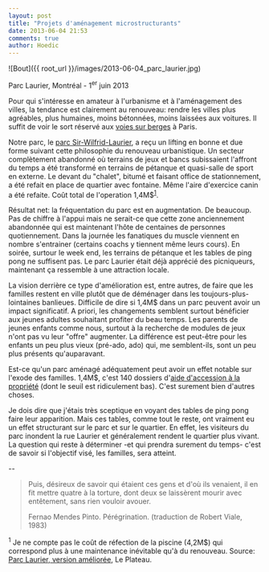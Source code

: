 ```yaml
---
layout: post
title: "Projets d'aménagement microstructurants"
date: 2013-06-04 21:53
comments: true
author: Hoedic
---
```


![Bout]({{ root_url }}/images/2013-06-04_parc_laurier.jpg)
<div class="photoattrib">Parc Laurier, Montréal - 1<sup>er</sup> juin 2013</div>

Pour qui s'intéresse en amateur à l'urbanisme et à l'aménagement des villes, la tendance est clairement au renouveau: rendre les villes plus agréables, plus humaines, moins bétonnées, moins laissées aux voitures. Il suffit de voir le sort réservé aux [voies sur berges](http://www.lepoint.fr/auto-addict/securite/video-fermeture-des-voies-sur-berges-et-maintenant-06-02-2013-1624291_657.php) à Paris.

Notre parc, le [parc Sir-Wilfrid-Laurier](http://fr.wikipedia.org/wiki/Parc_Sir-Wilfrid-Laurier), a reçu un lifting en bonne et due forme suivant cette philosophie du renouveau urbanistique. Un secteur complètement abandonné où terrains de jeux et bancs subissaient l'affront du temps a été transformé en terrains de pétanque et quasi-salle de sport en externe. Le devant du "chalet", bitumé et faisant office de stationnement, a été refait en place de quartier avec fontaine. Même l'aire d'exercice canin a été refaite. Coût total de l'operation 1,4M$<sup>[1](#201306042153-1)</sup>.

Résultat net: la fréquentation du parc est en augmentation. De beaucoup. Pas de chiffre à l'appui mais ne serait-ce que cette zone anciennement abandonnée qui est maintenant l'hôte de centaines de personnes quotiennement. Dans la journée les fanatiques du muscle viennent en nombre s'entrainer (certains coachs y tiennent même leurs cours). En soirée, surtour le week end, les terrains de pétanque et les tables de ping pong ne suffisent pas. Le parc Laurier était déjà apprécié des picniqueurs, maintenant ça ressemble à une attraction locale.

La vision derrière ce type d'amélioration est, entre autres, de faire que les familles restent en ville plutôt que de déménager dans les toujours-plus-lointaines banlieues. Difficile de dire si 1,4M$ dans un parc peuvent avoir un impact significatif. A priori, les changements semblent surtout bénéficier aux jeunes adultes souhaitant profiter du beau temps. Les parents de jeunes enfants comme nous, surtout à la recherche de modules de jeux n'ont pas vu leur "offre" augmenter. La différence est peut-être pour les enfants un peu plus vieux (pré-ado, ado) qui, me semblent-ils, sont un peu plus présents qu'auparavant.

Est-ce qu'un parc aménagé adéquatement peut avoir un effet notable sur l'exode des familles. 1,4M$, c'est 140 dossiers d'[aide d'accession à la propriété](http://ville.montreal.qc.ca/portal/page?_pageid=4977,15547564&_dad=portal&_schema=PORTAL) (dont le seuil est ridiculement bas). C'est surement bien d'autres choses. 

Je dois dire que j'étais très sceptique en voyant des tables de ping pong faire leur apparition. Mais ces tables, comme tout le reste, ont vraiment eu un effet structurant sur le parc et sur le quartier. En effet, les visiteurs du parc inondent la rue Laurier et généralement rendent le quartier plus vivant. La question qui reste à déterminer -et qui prendra surement du temps- c'est de savoir si l'objectif visé, les familles, sera atteint.

--

> Puis, désireux de savoir qui étaient ces gens et d'où ils venaient, il en fit mettre quatre à la torture, dont deux se laissèrent mourir  avec entêtement, sans rien vouloir avouer.
> <div class="attrib">Fernao Mendes Pinto. Pérégrination. (traduction de Robert Viale, 1983)</div>



<a id="201306042153-1"></a><sup>1</sup> Je ne compte pas le coût de réfection de la piscine (4,2M$) qui correspond plus à une maintenance inévitable qu'à du renouveau. Source: [Parc Laurier, version améliorée](http://www.leplateau.com/Actualites/Vos-nouvelles/2012-09-27/article-3084990/Parc-Laurier%2C-version-amelioree/1), Le Plateau.